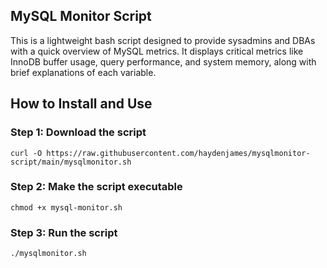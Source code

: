 ## MySQL Monitor Script

This is a lightweight bash script designed to provide sysadmins and DBAs with a quick overview of MySQL metrics. It displays critical metrics like InnoDB buffer usage, query performance, and system memory, along with brief explanations of each variable.

## How to Install and Use

### Step 1: Download the script
`curl -O https://raw.githubusercontent.com/haydenjames/mysqlmonitor-script/main/mysqlmonitor.sh`

### Step 2: Make the script executable
`chmod +x mysql-monitor.sh`

### Step 3: Run the script
`./mysqlmonitor.sh`

